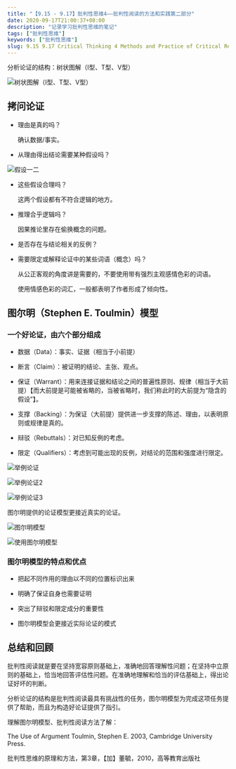 ```yaml
---
title: "【9.15 - 9.17】批判性思维4——批判性阅读的方法和实践第二部分"
date: 2020-09-17T21:00:37+08:00
description: "记录学习批判性思维的笔记"
tags: ["批判性思维"]
keywords: ["批判性思维"]
slug: 9.15 9.17 Critical Thinking 4 Methods and Practice of Critical Reading Part 2
---
```


分析论证的结构：树状图解（I型、T型、V型）

![树状图解（I型、T型、V型）](/images/9.15_9.17_0.png)

## 拷问论证

- 理由是真的吗？

    确认数据/事实。

- 从理由得出结论需要某种假设吗？

![假设一二](/images/9.15_9.17_1.png)

- 这些假设合理吗？

    这两个假设都有不符合逻辑的地方。

- 推理合乎逻辑吗？

    因果推论里存在偷换概念的问题。

- 是否存在与结论相关的反例？

- 需要限定或解释论证中的某些词语（概念）吗？

    从公正客观的角度讲是需要的，不要使用带有强烈主观感情色彩的词语。

    使用情感色彩的词汇，一般都表明了作者形成了倾向性。

## 图尔明（Stephen E. Toulmin）模型

### 一个好论证，由六个部分组成

- 数据（Data）：事实、证据（相当于小前提）

- 断言（Claim）：被证明的结论、主张、观点。

- 保证（Warrant）：用来连接证据和结论之间的普遍性原则、规律（相当于大前提）【而大前提是可能被省略的，当被省略时，我们称此时的大前提为“隐含的假设”】。

- 支撑（Backing）：为保证（大前提）提供进一步支撑的陈述、理由，以表明原则或规律是真的。

- 辩驳（Rebuttals）：对已知反例的考虑。

- 限定（Qualifiers）：考虑到可能出现的反例，对结论的范围和强度进行限定。

![举例论证](/images/9.15_9.17_2.png)

![举例论证2](/images/9.15_9.17_3.png)

![举例论证3](/images/9.15_9.17_4.png)

图尔明提供的论证模型更接近真实的论证。

![图尔明模型](/images/9.15_9.17_5.png)

![使用图尔明模型](/images/9.15_9.17_6.png)

### 图尔明模型的特点和优点

- 把起不同作用的理由以不同的位置标识出来

- 明确了保证自身也需要证明

- 突出了辩驳和限定成分的重要性

- 图尔明模型会更接近实际论证的模式

## 总结和回顾

批判性阅读就是要在坚持宽容原则基础上，准确地回答理解性问题；在坚持中立原则的基础上，恰当地回答评估性问题。在准确地理解和恰当的评估基础上，得出论证好坏的判断。

分析论证的结构是批判性阅读最具有挑战性的任务，图尔明模型为完成这项任务提供了帮助，而且为构造好论证提供了指引。

理解图尔明模型、批判性阅读方法了解：

The Use of Argument Toulmin, Stephen E. 2003, Cambridge University Press.

批判性思维的原理和方法，第3章，【加】董毓，2010，高等教育出版社